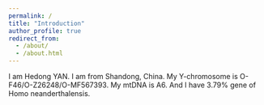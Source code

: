 ```yaml
---
permalink: /
title: "Introduction"
author_profile: true
redirect_from: 
  - /about/
  - /about.html
---
```


I am Hedong YAN. I am from Shandong, China. My Y-chromosome is O-F46/O-Z26248/O-MF567393. My mtDNA is A6. And I have 3.79% gene of Homo neanderthalensis. 

<!-- 
Thanks for following me!
------

Thanks for click! -->